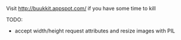 Visit http://buukkit.appspot.com/ if you have some time to kill


TODO:

- accept width/height request attributes and resize images with PIL